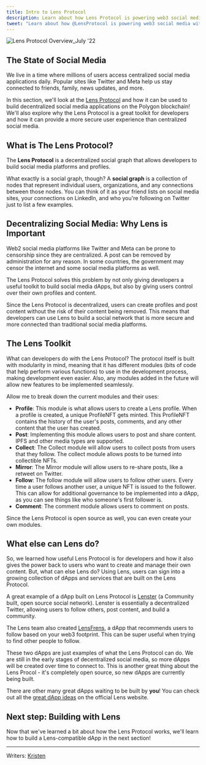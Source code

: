 ```yaml
---
title: Intro to Lens Protocol
description: Learn about how Lens Protocol is powering web3 social media.
tweet: "Learn about how @LensProtocol is powering web3 social media with #30DaysofWeb3 @womenbuildweb3 🌱"
---
```


![Lens Protocol Overview_July '22](https://user-images.githubusercontent.com/15064710/187737631-7cc31427-6ac8-498c-a25d-6ba93ed04abe.png)

## The State of Social Media

We live in a time where millions of users access centralized social media applications daily. Popular sites like Twitter and Meta help us stay connected to friends, family, news updates, and more.

In this section, we'll look at the [Lens Protocol](lens.xyz) and how it can be used to build decentralized social media applications on the Polygon blockchain! We'll also explore why the Lens Protocol is a great toolkit for developers and how it can provide a more secure user experience than centralized social media.

## What is The Lens Protocol?

The **Lens Protocol** is a decentralized social graph that allows developers to build social media platforms and profiles.

What exactly is a social graph, though? A **social graph** is a collection of nodes that represent individual users, organizations, and any connections between those nodes. You can think of it as your friend lists on social media sites, your connections on LinkedIn, and who you're following on Twitter just to list a few examples.

## Decentralizing Social Media: Why Lens is Important

Web2 social media platforms like Twitter and Meta can be prone to censorship since they are centralized. A post can be removed by administration for any reason. In some countries, the government may censor the internet and some social media platforms as well.

The Lens Protocol solves this problem by not only giving developers a useful toolkit to build social media dApps, but also by giving users control over their own profiles and content.

Since the Lens Protocol is decentralized, users can create profiles and post content without the risk of their content being removed. This means that developers can use Lens to build a social network that is more secure and more connected than traditional social media platforms.

## The Lens Toolkit

What can developers do with the Lens Protocol? The protocol itself is built with modularity in mind, meaning that it has different modules (bits of code that help perform various functions) to use in the development process, making development even easier. Also, any modules added in the future will allow new features to be implemented seamlessly.

Allow me to break down the current modules and their uses:

- **Profile**: This module is what allows users to create a Lens profile. When a profile is created, a unique ProfileNFT gets minted. This ProfileNFT contains the history of the user's posts, comments, and any other content that the user has created.
- **Post**: Implementing this module allows users to post and share content. IPFS and other media types are supported.
- **Collect**: The Collect module will allow users to collect posts from users that they follow. The collect module allows posts to be turned into collectible NFTs.
- **Mirror**: The Mirror module will allow users to re-share posts, like a retweet on Twitter.
- **Follow**: The follow module will allow users to follow other users. Every time a user follows another user, a unique NFT is issued to the follower. This can allow for additional governance to be implemented into a dApp, as you can see things like who someone's first follower is.
- **Comment**: The comment module allows users to comment on posts.

Since the Lens Protocol is open source as well, you can even create your own modules.

## What else can Lens do?

So, we learned how useful Lens Protocol is for developers and how it also gives the power back to users who want to create and manage their own content. But, what can else Lens do? Using Lens, users can sign into a growing collection of dApps and services that are built on the Lens Protocol.

A great example of a dApp built on Lens Protocol is [Lenster](lenster.xyz) (a Community built, open source social network). Lenster is essentially a decentralized Twitter, allowing users to follow others, post content, and build a community.

The Lens team also created [LensFrens](https://www.lensfrens.xyz/), a dApp that recommends users to follow based on your web3 footprint. This can be super useful when trying to find other people to follow.

These two dApps are just examples of what the Lens Protocol can do. We are still in the early stages of decentralized social media, so more dApps will be created over time to connect to. This is another great thing about the Lens Procol - it's completely open source, so new dApps are currently being built.

There are other many great dApps waiting to be built by **you**! You can check out all the [great dApp ideas](https://ideas.lens.xyz) on the official Lens website.

## Next step: Building with Lens

Now that we've learned a bit about how the Lens Protocol works, we'll learn how to build a Lens-compatible dApp in the next section!

---

Writers: [Kristen](https://twitter.com/CuddleofDeath)
